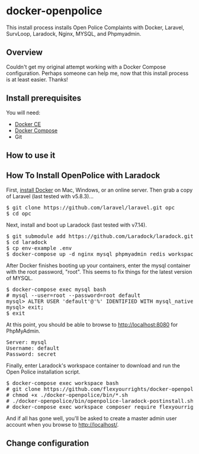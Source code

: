 # docker-openpolice
This install process installs Open Police Complaints with Docker, Laravel, SurvLoop, Laradock, Nginx, MYSQL, and Phpmyadmin.

## Overview
Couldn't get my original attempt working with a Docker Compose configuration. Perhaps someone can help me, now that this install process is at least easier. Thanks!


## Install prerequisites

You will need:

* [Docker CE](https://docs.docker.com/engine/installation/)
* [Docker Compose](https://docs.docker.com/compose/install)
* Git

## How to use it

<h2 class="slBlueDark">How To Install OpenPolice with Laradock</h2>

<p>First, <a href="https://www.docker.com/get-started" target="_blank">install Docker</a> on Mac, Windows, or an online server. Then grab a copy of Laravel (last tested with v5.8.3)...</p>
<pre>$ git clone https://github.com/laravel/laravel.git opc
$ cd opc
</pre>

<p>Next, install and boot up Laradock (last tested with v7.14).</p>
<pre>
$ git submodule add https://github.com/Laradock/laradock.git
$ cd laradock
$ cp env-example .env
$ docker-compose up -d nginx mysql phpmyadmin redis workspace
</pre>

<p>After Docker finishes booting up your containers, enter the mysql container with the root password, "root". This seems to fix things for the latest version of MYSQL.</p>
<pre>
$ docker-compose exec mysql bash
# mysql --user=root --password=root default
mysql> ALTER USER 'default'@'%' IDENTIFIED WITH mysql_native_password BY 'secret';
mysql> exit;
$ exit
</pre>

<p>At this point, you should be able to browse to <a href="http://localhost:8080" target="_blank">http://localhost:8080</a> for PhpMyAdmin.</p>
<pre>Server: mysql
Username: default
Password: secret
</pre>

<p>Finally, enter Laradock's workspace container to download and run the Open Police installation script.</p>
<pre>
$ docker-compose exec workspace bash
# git clone https://github.com/flexyourrights/docker-openpolice.git
# chmod +x ./docker-openpolice/bin/*.sh
# ./docker-openpolice/bin/openpolice-laradock-postinstall.sh
# docker-compose exec workspace composer require flexyourrights/openpolice-website
</pre>
<p>And if all has gone well, you'll be asked to create a master admin user account when you browse to <a href="http://localhost/" target="_blank">http://localhost/</a>.</p>




## Change configuration

